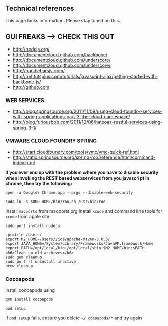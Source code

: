 Technical references
---

This page lacks information. Please stay tuned on this.

## GUI FREAKS --&gt; CHECK THIS OUT
-	http://nodejs.org/
-	http://documentcloud.github.com/backbone/
-	http://documentcloud.github.com/underscore/
-	http://documentcloud.github.com/underscore/
-	http://handlebarsjs.com/
-	http://net.tutsplus.com/tutorials/javascript-ajax/getting-started-with-backbone-js/
-	http://github.com

### WEB SERVICES
- http://blog.springsource.org/2011/11/09/using-cloud-foundry-services-with-spring-applications-part-3-the-cloud-namespace/
- http://blog.furiousbob.com/2011/12/06/hateoas-restful-services-using-spring-3-1/

### VMWARE CLOUD FOUNDRY SPRING
- http://start.cloudfoundry.com/tools/vmc/vmc-quick-ref.html
- http://static.springsource.org/spring-roo/reference/html/command-index.html

**If you ever end up with the problem where you have to disable security when invoking the REST based webservices from you javascript in chrome, then try the following:**

`open -a Google\ Chrome.app --args --disable-web-security`

`sudo ln -s $ROO_HOME/bin/roo.sh /usr/bin/roo`

Install `macports` from macports.org
Install `xcode` and command line tools for `xcode` from apple site

`sudo port install nodejs`

```
.profile /Users/
export M2_HOME=/Users//ide/apache-maven-3.0.3/
export JAVA_HOME=/System/Library/Frameworks/JavaVM.framework/Home
export PATH=/opt/local/bin:/opt/local/sbin:$M2_HOME/bin:$PATH
<h6>Clean up old archives</h6>
sudo gem cleanup
sudo port -f uninstall inactive
brew cleanup
```

### Cocoapods
install cocoapods using

```
gem install cocoapods

pod setup
```

if `pod setup` fails, ensure you delete `~/.cocoapods/*` and try again
